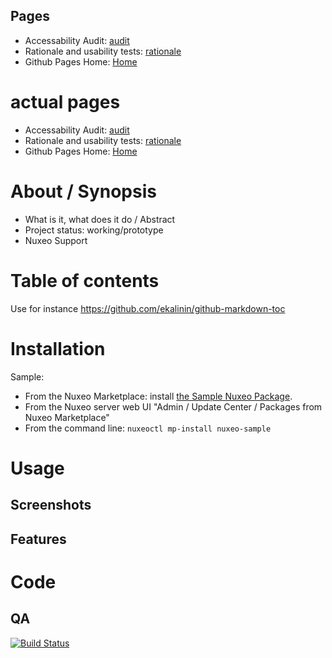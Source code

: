 ## Pages
- Accessability Audit: [audit](audit/)
- Rationale and usability tests: [rationale](rationale/)
- Github Pages Home: [Home](index)

# actual pages 

- Accessability Audit: [audit](https://hluce1.github.io/week4/audit/)
- Rationale and usability tests: [rationale](https://hluce1.github.io/week4/rationale/)
- Github Pages Home: [Home](https://hluce1.github.io/week4/)

# About / Synopsis

* What is it, what does it do / Abstract
* Project status: working/prototype
* Nuxeo Support

# Table of contents

Use for instance https://github.com/ekalinin/github-markdown-toc

# Installation

Sample:
- From the Nuxeo Marketplace: install [the Sample Nuxeo Package](https://connect.nuxeo.com/nuxeo/site/marketplace/package/nuxeo-sample).
- From the Nuxeo server web UI "Admin / Update Center / Packages from Nuxeo Marketplace"
- From the command line: `nuxeoctl mp-install nuxeo-sample`

# Usage
## Screenshots
## Features

# Code
## QA

[![Build Status](https://qa.nuxeo.org/jenkins/buildStatus/icon?job=addons_nuxeo-sample-project-master)](https://qa.nuxeo.org/jenkins/job/addons_nuxeo-sample-project-master/)


